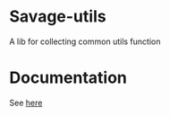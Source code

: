 # Savage-utils

A lib for collecting common utils function

# Documentation

See [here](https://savage181855.github.io/savage-libs/savage-utils/modules)